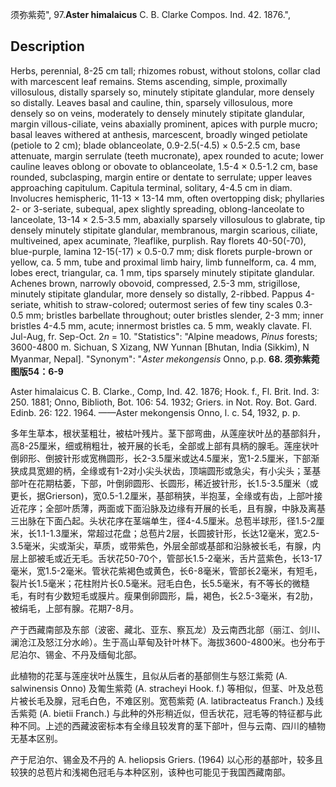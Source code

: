须弥紫菀",
97.**Aster himalaicus** C. B. Clarke Compos. Ind. 42. 1876.",

## Description
Herbs, perennial, 8-25 cm tall; rhizomes robust, without stolons, collar clad with marcescent leaf remains. Stems ascending, simple, proximally villosulous, distally sparsely so, minutely stipitate glandular, more densely so distally. Leaves basal and cauline, thin, sparsely villosulous, more densely so on veins, moderately to densely minutely stipitate glandular, margin villous-ciliate, veins abaxially prominent, apices with purple mucro; basal leaves withered at anthesis, marcescent, broadly winged petiolate (petiole to 2 cm); blade oblanceolate, 0.9-2.5(-4.5) × 0.5-2.5 cm, base attenuate, margin serrulate (teeth mucronate), apex rounded to acute; lower cauline leaves oblong or obovate to oblanceolate, 1.5-4 × 0.5-1.2 cm, base rounded, subclasping, margin entire or dentate to serrulate; upper leaves approaching capitulum. Capitula terminal, solitary, 4-4.5 cm in diam. Involucres hemispheric, 11-13 × 13-14 mm, often overtopping disk; phyllaries 2- or 3-seriate, subequal, apex slightly spreading, oblong-lanceolate to lanceolate, 13-14 × 2.5-3.5 mm, abaxially sparsely villosulous to glabrate, tip densely minutely stipitate glandular, membranous, margin scarious, ciliate, multiveined, apex acuminate, ?leaflike, purplish. Ray florets 40-50(-70), blue-purple, lamina 12-15(-17) × 0.5-0.7 mm; disk florets purple-brown or yellow, ca. 5 mm, tube and proximal limb hairy, limb funnelform, ca. 4 mm, lobes erect, triangular, ca. 1 mm, tips sparsely minutely stipitate glandular. Achenes brown, narrowly obovoid, compressed, 2.5-3 mm, strigillose, minutely stipitate glandular, more densely so distally, 2-ribbed. Pappus 4-seriate, whitish to straw-colored; outermost series of few tiny scales 0.3-0.5 mm; bristles barbellate throughout; outer bristles slender, 2-3 mm; inner bristles 4-4.5 mm, acute; innermost bristles ca. 5 mm, weakly clavate. Fl. Jul-Aug, fr. Sep-Oct. 2*n* = 10.
  "Statistics": "Alpine meadows, *Pinus* forests; 3600-4800 m. Sichuan, S Xizang, NW Yunnan [Bhutan, India (Sikkim), N Myanmar, Nepal].
  "Synonym": "*Aster mekongensis* Onno, p.p.
**68. 须弥紫菀 图版54：6-9**

Aster himalaicus C. B. Clarke., Comp, Ind. 42. 1876; Hook. f., Fl. Brit. Ind. 3: 250. 1881; Onno, Biblioth, Bot. 106: 54. 1932; Griers. in Not. Roy. Bot. Gard. Edinb. 26: 122. 1964. ——Aster mekongensis Onno, l. c. 54, 1932, p. p.

多年生草本，根状茎粗壮，被枯叶残片。茎下部弯曲，从莲座状叶丛的基部斜升，高8-25厘米，细或稍粗壮，被开展的长毛，全部或上部有具柄的腺毛。莲座状叶倒卵形、倒披针形或宽椭圆形，长2-3.5厘米或达4.5厘米，宽1-2.5厘米，下部渐狭成具宽翅的柄，全缘或有1-2对小尖头状齿，顶端圆形或急尖，有小尖头；茎基部叶在花期枯萎，下部，叶倒卵圆形、长圆形，稀近披针形，长1.5-3.5厘米（或更长，据Grierson)，宽0.5-1.2厘米，基部稍狭，半抱茎，全缘或有齿，上部叶接近花序；全部叶质薄，两面或下面沿脉及边缘有开展的长毛，且有腺，中脉及离基三出脉在下面凸起。头状花序在茎端单生，径4-4.5厘米。总苞半球形，径1.5-2厘米，长1.1-1.3厘米，常超过花盘；总苞片2层，长圆披针形，长达12毫米，宽2.5-3.5毫米，尖或渐尖，草质，或带紫色，外层全部或基部和沿脉被长毛，有腺，内层上部被毛或近无毛。舌状花50-70个，管部长1.5-2毫米，舌片蓝紫色，长13-17毫米，宽1.5-2毫米。管状花紫褐色或黄色，长6-8毫米，管部长2毫米，有短毛，裂片长1.5毫米；花柱附片长0.5毫米。冠毛白色，长5.5毫米，有不等长的微糙毛，有时有少数短毛或膜片。瘦果倒卵圆形，扁，褐色，长2.5-3毫米，有2肋，被绢毛，上部有腺。花期7-8月。

产于西藏南部及东部（波密、藏北、亚东、察瓦龙）及云南西北部（丽江、剑川、澜沧江及怒江分水岭）。生于高山草甸及针叶林下。海拔3600-4800米。也分布于尼泊尔、锡金、不丹及缅甸北部。

此植物的花茎与莲座状叶丛簇生，且似从后者的基部侧生与怒江紫菀 (A. salwinensis Onno) 及匍生紫菀 (A. stracheyi Hook. f.) 等相似，但茎、叶及总苞片被长毛及腺，冠毛白色，不难区别。宽苞紫菀 (A. latibracteatus Franch.) 及线舌紫菀 (A. bietii Franch.) 与此种的外形稍近似，但舌状花，冠毛等的特征都与此种不同。上述的西藏波密标本有全缘且较发育的茎下部叶，但与云南、四川的植物无基本区别。

产于尼泊尔、锡金及不丹的 A. heliopsis Griers. (1964) 以心形的基部叶，较多且较狭的总苞片和浅褐色冠毛与本种区别，该种也可能见于我国西藏南部。
